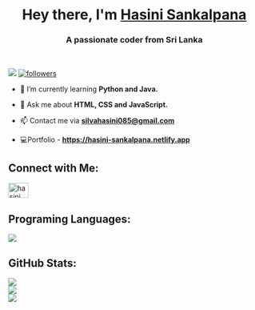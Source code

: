 
<h1 align="center">Hey there, I'm <a href="https://github.com/Hasini-Sankalpana/Hasini-Sankalpana">Hasini Sankalpana</a></h1>
<h3 align="center">A passionate coder from Sri Lanka</h3>

<br>

<p align="left"><a href="https://github.com/Hasini-Sankalpana/Hasini-Sankalpana"> <img src="https://komarev.com/ghpvc/?username=Hasini-Sankalpana&style=for-the-badge&color=blue"></a>
<a href="https://github.com/Hasini-Sankalpana/Hasini-Sankalpana"><img alt="followers" title="Follow me on Github" src="https://img.shields.io/github/followers/Hasini-Sankalpana?color=236ad3&style=for-the-badge&logo=github&label=Follow"/></a></p>


- 🌱 I’m currently learning **Python and Java.**

- 💬 Ask me about **HTML, CSS and JavaScript.**

- 📫 Contact me via **silvahasini085@gmail.com**

- 💻Portfolio - **https://hasini-sankalpana.netlify.app**

## Connect with Me:
<p align="left">
<a href="https://www.linkedin.com/in/hasini-sankalpana/" target="blank"><img align="center" src="https://raw.githubusercontent.com/rahuldkjain/github-profile-readme-generator/master/src/images/icons/Social/linked-in-alt.svg" alt="hasini sankalpana" height="30" width="40" /></a>
</p>

## Programing Languages:
<p align="left"> <a href="https://github.com/Hasini-Sankalpana/Hasini-Sankalpana"><img src="https://skillicons.dev/icons?i=c,cs,java,javascript,html,css,python,nodejs"> </a> </p>

## GitHub Stats:

![](https://github-readme-stats.vercel.app/api?username=Hasini-Sankalpana&theme=algolia&hide_border=true&include_all_commits=false&count_private=false)<br/>
![](https://github-readme-streak-stats.herokuapp.com/?user=Hasini-Sankalpana&theme=algolia&hide_border=true)<br/>
![](https://github-readme-stats.vercel.app/api/top-langs/?username=Hasini-Sankalpana&theme=algolia&hide_border=true&include_all_commits=false&count_private=false&layout=compact)
